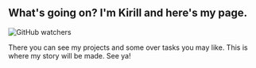## What's going on? I'm Kirill and here's my page.
![GitHub watchers](https://img.shields.io/github/watchers/yak152/yak152?label=Visitors&logoColor=%236274FF&style=social)


There you can see my projects and some over tasks you may like.
This is where my story will be made.
See ya!

